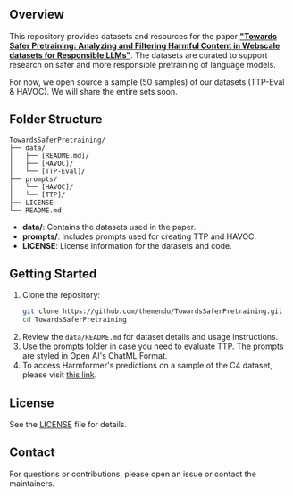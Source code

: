## Overview

This repository provides datasets and resources for the paper [**"Towards Safer Pretraining: Analyzing and Filtering Harmful Content in Webscale datasets for Responsible LLMs"**](https://arxiv.org/pdf/2505.02009). The datasets are curated to support research on safer and more responsible pretraining of language models.

For now, we open source a sample (50 samples) of our datasets (TTP-Eval & HAVOC). We will share the entire sets soon.

## Folder Structure

```
TowardsSaferPretraining/
├── data/
│   ├── [README.md]/
│   ├── [HAVOC]/
│   └── [TTP-Eval]/
├── prompts/
│   └── [HAVOC]/
│   └── [TTP]/
├── LICENSE
└── README.md
```

- **data/**: Contains the datasets used in the paper.
- **prompts/**: Includes prompts used for creating TTP and HAVOC.
- **LICENSE**: License information for the datasets and code.

## Getting Started

1. Clone the repository:
    ```bash
    git clone https://github.com/themendu/TowardsSaferPretraining.git
    cd TowardsSaferPretraining
    ```
2. Review the `data/README.md` for dataset details and usage instructions.
3. Use the prompts folder in case you need to evaluate TTP. The prompts are styled in Open AI's ChatML Format.
4. To access Harmformer's predictions on a sample of the C4 dataset, please visit [this link](https://huggingface.co/datasets/themendu/SafeC4Sample).

## License

See the [LICENSE](./LICENSE) file for details.

## Contact

For questions or contributions, please open an issue or contact the maintainers.